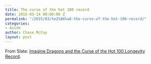 ```yaml
---
title: The curse of the hot 100 record
date: 2015-03-14 00:00:00 Z
permalink: "/2015/03/%e2%86%a6-the-curse-of-the-hot-100-record/"
categories:
- Aside
author: Chase McCoy
layout: post
---
```


From Slate: [Imagine Dragons and the Curse of the Hot 100 Longevity Record](http://www.slate.com/blogs/browbeat/2015/03/10/imagine_dragons_new_album_smoke_mirrors_and_the_curse_of_the_hot_100_longevity.html).